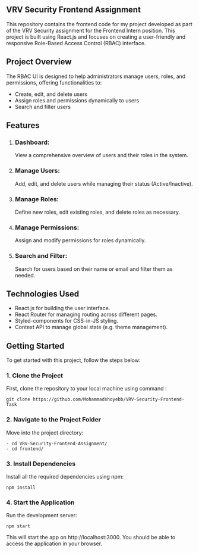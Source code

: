 ## VRV Security Frontend Assignment

This repository contains the frontend code for my project developed as part of the VRV Security assignment for the Frontend Intern position. This project is built using React.js and focuses on creating a user-friendly and responsive Role-Based Access Control (RBAC) interface.

## Project Overview

The RBAC UI is designed to help administrators manage users, roles, and permissions, offering functionalities to:

- Create, edit, and delete users
- Assign roles and permissions dynamically to users
- Search and filter users 

## Features

1. ### Dashboard:
   View a comprehensive overview of users and their roles in the system.
2. ### Manage Users:
   Add, edit, and delete users while managing their status (Active/Inactive).
3. ### Manage Roles:
   Define new roles, edit existing roles, and delete roles as necessary.
4. ### Manage Permissions:
   Assign and modify permissions for roles dynamically.
5. ### Search and Filter:
   Search for users based on their name or email and filter them as needed.

## Technologies Used

- React.js for building the user interface.
- React Router for managing routing across different pages.
- Styled-components for CSS-in-JS styling.
- Context API to manage global state (e.g. theme management).

## Getting Started

To get started with this project, follow the steps below:

### 1. Clone the Project 
   First, clone the repository to your local machine using command :
     
    git clone https://github.com/Mohammadshoyebb/VRV-Security-Frontend-Task
        


### 2. Navigate to the Project Folder
   Move into the project directory:

    - cd VRV-Security-Frontend-Assignment/ 
    - cd frontend/


### 3. Install Dependencies
   Install all the required dependencies using npm:

    npm install
  
### 4. Start the Application
   Run the development server:

    npm start


This will start the app on http://localhost:3000. You should be able to access the application in your browser.

